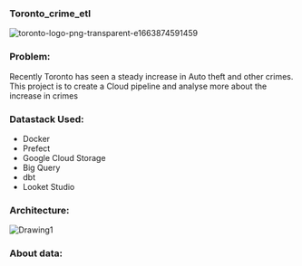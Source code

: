 
### Toronto_crime_etl

![toronto-logo-png-transparent-e1663874591459](https://user-images.githubusercontent.com/46944817/230141486-821a51e4-6252-48d8-883d-d0727a382335.png)


### Problem:
Recently Toronto has seen a steady increase in Auto theft and other crimes. This project is to create a Cloud pipeline and analyse more about the increase in crimes


### Datastack Used:
* Docker
* Prefect
* Google Cloud Storage
* Big Query
* dbt
* Looket Studio

### Architecture:

![Drawing1](https://user-images.githubusercontent.com/46944817/230142334-7f598f19-23b5-4dab-88b3-8341350df368.jpeg)

### About data:
